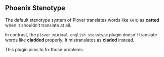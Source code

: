 ## Phoenix Stenotype

The default stenotype system of Plover translates words like `KATD` as **catted** when it shouldn't translate at all.

In contrast, the `plover_minimal_english_stenotype` plugin doesn't translate words like **cladded** properly. It mistranslates as **claded** instead.

This plugin aims to fix those problems.
